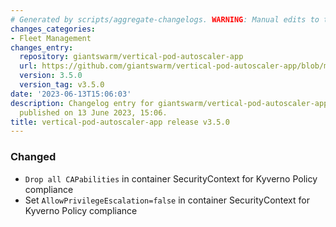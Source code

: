 ```yaml
---
# Generated by scripts/aggregate-changelogs. WARNING: Manual edits to this files will be overwritten.
changes_categories:
- Fleet Management
changes_entry:
  repository: giantswarm/vertical-pod-autoscaler-app
  url: https://github.com/giantswarm/vertical-pod-autoscaler-app/blob/master/CHANGELOG.md#350---2023-06-13
  version: 3.5.0
  version_tag: v3.5.0
date: '2023-06-13T15:06:03'
description: Changelog entry for giantswarm/vertical-pod-autoscaler-app version 3.5.0,
  published on 13 June 2023, 15:06.
title: vertical-pod-autoscaler-app release v3.5.0
---
```


### Changed
- `Drop all CAPabilities` in container SecurityContext for Kyverno Policy compliance
- Set `AllowPrivilegeEscalation=false` in container SecurityContext for Kyverno Policy compliance
